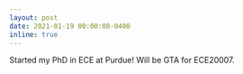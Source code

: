 ```yaml
---
layout: post
date: 2021-01-19 00:00:00-0400
inline: true
---
```


Started my PhD in ECE at Purdue! Will be GTA for ECE20007.
